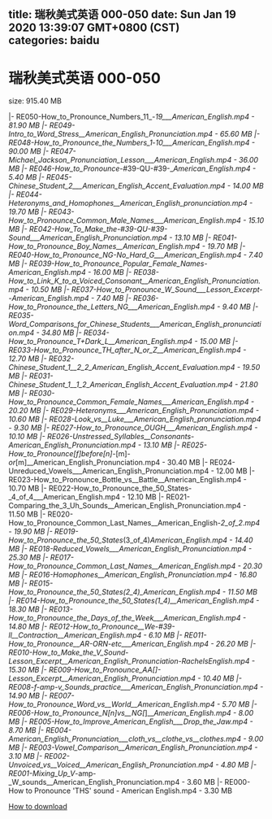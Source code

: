 
title: 瑞秋美式英语 000-050
date: Sun Jan 19 2020 13:39:07 GMT+0800 (CST)    
categories: baidu
---

# 瑞秋美式英语 000-050
size: 915.40 MB
 
 
|- RE050-How_to_Pronounce_Numbers_11_-_19___American_English.mp4 - 81.90 MB
|- RE049-Intro_to_Word_Stress__American_English_Pronunciation.mp4 - 65.60 MB
|- RE048-How_to_Pronounce_the_Numbers_1_-_10___American_English.mp4 - 90.00 MB
|- RE047-Michael_Jackson_Pronunciation_Lesson___American_English.mp4 - 36.00 MB
|- RE046-How_to_Pronounce_-#39-QU-#39-___American_English.mp4 - 5.40 MB
|- RE045-Chinese_Student_2___American_English_Accent_Evaluation.mp4 - 14.00 MB
|- RE044-Heteronyms_and_Homophones__American_English_pronunciation.mp4 - 19.70 MB
|- RE043-How_to_Pronounce_Common_Male_Names___American_English.mp4 - 15.10 MB
|- RE042-How_To_Make_the_-#39-QU-#39-_Sound___American_English_Pronunciation.mp4 - 13.10 MB
|- RE041-How_to_Pronounce_Boy_Names__American_English.mp4 - 19.70 MB
|- RE040-How_to_Pronounce_NG_-_No_Hard_G___American_English.mp4 - 7.40 MB
|- RE039-How_to_Pronounce_Popular_Female_Names_-_American_English.mp4 - 16.00 MB
|- RE038-How_to_Link_K_to_a_Voiced_Consonant__American_English_Pronunciation.mp4 - 10.50 MB
|- RE037-How_to_Pronounce_W_Sound___Lesson_Excerpt_--_American_English.mp4 - 7.40 MB
|- RE036-How_to_Pronounce_the_Letters_NG___American_English.mp4 - 9.40 MB
|- RE035-Word_Comparisons_for_Chinese_Students___American_English_pronunciation.mp4 - 34.80 MB
|- RE034-How_to_Pronounce_T_+_Dark_L__American_English.mp4 - 15.00 MB
|- RE033-How_to_Pronounce_TH_after_N_or_Z__American_English.mp4 - 12.70 MB
|- RE032-Chinese_Student_1__2_2_American_English_Accent_Evaluation.mp4 - 19.50 MB
|- RE031-Chinese_Student_1__1_2_American_English_Accent_Evaluation.mp4 - 21.80 MB
|- RE030-How_to_Pronounce_Common_Female_Names___American_English.mp4 - 20.20 MB
|- RE029-Heteronyms___American_English_Pronunciation.mp4 - 10.60 MB
|- RE028-Look_vs__Luke___American_English_pronunciation.mp4 - 9.30 MB
|- RE027-How_to_Pronounce_OUGH___American_English.mp4 - 10.10 MB
|- RE026-Unstressed_Syllables__Consonants_-_American_English_Pronunciation.mp4 - 13.10 MB
|- RE025-How_to_Pronounce_[f]_before_[n]-_[m]-_or_[m]__American_English_Pronunciation.mp4 - 30.40 MB
|- RE024-Unreduced_Vowels___American_English_Pronunciation.mp4 - 12.00 MB
|- RE023-How_to_Pronounce_Bottle_vs__Battle__American_English.mp4 - 10.70 MB
|- RE022-How_to_Pronounce_the_50_States-_4_of_4___American_English.mp4 - 12.10 MB
|- RE021-Comparing_the_3_Uh_Sounds__American_English_Pronunciation.mp4 - 11.50 MB
|- RE020-How_to_Pronounce_Common_Last_Names__American_English-_2_of_2.mp4 - 19.90 MB
|- RE019-How_to_Pronounce_the_50_States_(3_of_4)___American_English.mp4 - 14.40 MB
|- RE018-Reduced_Vowels___American_English_Pronunciation.mp4 - 25.30 MB
|- RE017-How_to_Pronounce_Common_Last_Names__American_English.mp4 - 20.30 MB
|- RE016-Homophones__American_English_Pronunciation.mp4 - 16.80 MB
|- RE015-How_to_Pronounce_the_50_States_(2_4)__American_English.mp4 - 11.50 MB
|- RE014-How_to_Pronounce_the_50_States_(1_4)__American_English.mp4 - 18.30 MB
|- RE013-How_to_Pronounce_the_Days_of_the_Week___American_English.mp4 - 14.80 MB
|- RE012-How_to_Pronounce__We-#39-ll__Contraction__American_English.mp4 - 6.10 MB
|- RE011-How_to_Pronounce__AR-_ORN-_etc___American_English.mp4 - 26.20 MB
|- RE010-How_to_Make_the_V_Sound_-_Lesson_Excerpt__American_English_Pronunciation_-_RachelsEnglish.mp4 - 15.30 MB
|- RE009-How_to_Pronounce_AA_[_]_-_Lesson_Excerpt__American_English_Pronunciation.mp4 - 10.40 MB
|- RE008-f_-amp-_v_Sounds_practice___American_English_Pronunciation.mp4 - 14.90 MB
|- RE007-How_to_Pronounce_Word_vs__World__American_English.mp4 - 5.70 MB
|- RE006-How_to_Pronounce_N_[n]_vs__NG_[_]___American_English.mp4 - 8.00 MB
|- RE005-How_to_Improve_American_English___Drop_the_Jaw.mp4 - 8.70 MB
|- RE004-American_English_Pronunciation___cloth_vs__clothe_vs__clothes.mp4 - 9.00 MB
|- RE003-Vowel_Comparison__American_English_Pronunciation.mp4 - 3.10 MB
|- RE002-Unvoiced_vs__Voiced__American_English_Pronunciation.mp4 - 4.80 MB
|- RE001-Mixing_Up_V_-amp-_W_sounds__American_English_Pronunciation.mp4 - 3.60 MB
|- RE000-How to Pronounce 'THS' sound - American English.mp4 - 3.30 MB

[How to download](https://bpcam.bemobtrk.com/go/2ceec3aa-1ca2-46d6-b9ff-aaa5c184517c?jno=2287)